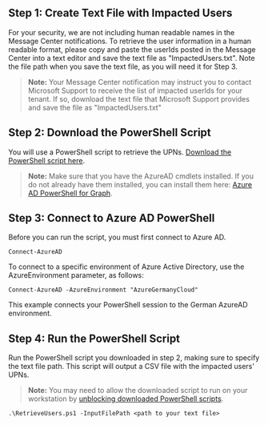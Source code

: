 

## Step 1: Create Text File with Impacted Users
For your security, we are not including human readable names in the Message Center notifications. To retrieve the user information in a human readable format, please copy and paste the userIds posted in the Message Center into a text editor and save the text file as "ImpactedUsers.txt". Note the file path when you save the text file, as you will need it for Step 3. 

>**Note:** Your Message Center notification may instruct you to contact Microsoft Support to receive the list of impacted userIds for your tenant. If so, download the text file that Microsoft Support provides and save the file as "ImpactedUsers.txt"


## Step 2: Download the PowerShell Script
You will use a PowerShell script to retrieve the UPNs. [Download the PowerShell script here](https://github.com/AzureAD/azure-activedirectory-powershell/tree/gh-pages/Scripts/RetrieveNames/RetrieveNames.ps1
).

>**Note:** Make sure that you have the AzureAD cmdlets installed. If you do not already have them installed, you can install them here: [Azure AD PowerShell for Graph](https://docs.microsoft.com/en-us/powershell/azure/active-directory/install-adv2?view=azureadps-2.0). 

## Step 3: Connect to Azure AD PowerShell
Before you can run the script, you must first connect to Azure AD. 
```
Connect-AzureAD
```

To connect to a specific environment of Azure Active Directory, use the AzureEnvironment parameter, as follows:

```
Connect-AzureAD -AzureEnvironment "AzureGermanyCloud"
```
This example connects your PowerShell session to the German AzureAD environment.

## Step 4: Run the PowerShell Script
Run the PowerShell script you downloaded in step 2, making sure to specify the text file path. This script will output a CSV file with the impacted users' UPNs.

>**Note:** You may need to allow the downloaded script to run on your workstation by [unblocking downloaded PowerShell scripts](https://social.technet.microsoft.com/wiki/contents/articles/38496.unblock-downloaded-powershell-scripts.aspx).

```
.\RetrieveUsers.ps1 -InputFilePath <path to your text file>
```

